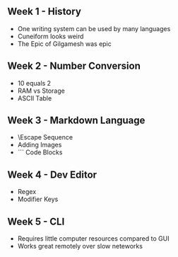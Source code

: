 ## Week 1 - History
- One writing system can be used by many languages
- Cuneiform looks weird
- The Epic of Gilgamesh was epic
## Week 2 - Number Conversion
- 10 equals 2
- RAM vs Storage
- ASCII Table
## Week 3 - Markdown Language
- \\Escape Sequence
- Adding Images ![]()
- \``` Code Blocks
## Week 4 - Dev Editor
- Regex
- Modifier Keys
## Week 5 - CLI
- Requires little computer resources compared to GUI
- Works great remotely over slow neteworks
